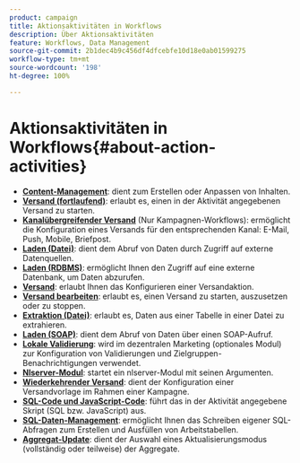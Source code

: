 ```yaml
---
product: campaign
title: Aktionsaktivitäten in Workflows
description: Über Aktionsaktivitäten
feature: Workflows, Data Management
source-git-commit: 2b1dec4b9c456df4dfcebfe10d18e0ab01599275
workflow-type: tm+mt
source-wordcount: '198'
ht-degree: 100%

---
```


# Aktionsaktivitäten in Workflows{#about-action-activities}

* **[Content-Management](content-management.md)**: dient zum Erstellen oder Anpassen von Inhalten.
* **[Versand (fortlaufend)](continuous-delivery.md)**: erlaubt es, einen in der Aktivität angegebenen Versand zu starten.
* **[Kanalübergreifender Versand](cross-channel-deliveries.md)** (Nur Kampagnen-Workflows): ermöglicht die Konfiguration eines Versands für den entsprechenden Kanal: E-Mail, Push, Mobile, Briefpost.
* **[Laden (Datei)](data-loading--rdbms-.md)**: dient dem Abruf von Daten durch Zugriff auf externe Datenquellen.
* **[Laden (RDBMS)](data-loading--rdbms-.md)**: ermöglicht Ihnen den Zugriff auf eine externe Datenbank, um Daten abzurufen.
* **[Versand](delivery.md)**: erlaubt Ihnen das Konfigurieren einer Versandaktion.
* **[Versand bearbeiten](delivery-control.md)**: erlaubt es, einen Versand zu starten, auszusetzen oder zu stoppen.
* **[Extraktion (Datei)](extraction--file-.md)**: erlaubt es, Daten aus einer Tabelle in einer Datei zu extrahieren.
* **[Laden (SOAP)](loading-soap.md)**: dient dem Abruf von Daten über einen SOAP-Aufruf.
* **[Lokale Validierung](local-approval.md)**: wird im dezentralen Marketing (optionales Modul) zur Konfiguration von Validierungen und Zielgruppen-Benachrichtigungen verwendet.
* **[Nlserver-Modul](nlserver-module.md)**: startet ein nlserver-Modul mit seinen Argumenten.
* **[Wiederkehrender Versand](recurring-delivery.md)**: dient der Konfiguration einer Versandvorlage im Rahmen einer Kampagne.
* **[SQL-Code und JavaScript-Code](sql-code-and-javascript-code.md)**: führt das in der Aktivität angegebene Skript (SQL bzw. JavaScript) aus.
* **[SQL-Daten-Management](sql-data-management.md)**: ermöglicht Ihnen das Schreiben eigener SQL-Abfragen zum Erstellen und Ausfüllen von Arbeitstabellen.
* **[Aggregat-Update](update-aggregate.md)**: dient der Auswahl eines Aktualisierungsmodus (vollständig oder teilweise) der Aggregate.
